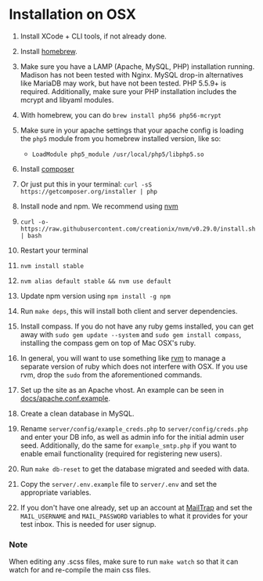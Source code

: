 # Installation on OSX

1. Install XCode + CLI tools, if not already done.

1. Install [homebrew](homebrew).

1. Make sure you have a LAMP (Apache, MySQL, PHP) installation running. Madison has not been tested
with Nginx. MySQL drop-in alternatives like MariaDB may work, but have not been tested. PHP 5.5.9+ is required.
Additionally, make sure your PHP installation includes the mcrypt and libyaml modules.
  1. With homebrew, you can do `brew install php56 php56-mcrypt`
  1. Make sure in your apache settings that your apache config is loading the
  `php5` module from you homebrew installed version, like so:
     * `LoadModule php5_module /usr/local/php5/libphp5.so`

1. Install [composer](composer)
  1. Or just put this in your terminal: `curl -sS https://getcomposer.org/installer | php`

1. Install node and npm. We recommend using [nvm](nvm)
  1. `curl -o- https://raw.githubusercontent.com/creationix/nvm/v0.29.0/install.sh | bash`
  1. Restart your terminal
  1. `nvm install stable`
  1. `nvm alias default stable && nvm use default`
  1. Update npm version using `npm install -g npm`

1. Run `make deps`, this will install both client and server dependencies.

1. Install compass. If you do not have any ruby gems installed, you can get away with
`sudo gem update --system` and `sudo gem install compass`, installing the compass gem
on top of Mac OSX's ruby.
  1. In general, you will want to use something like [rvm](rvm) to manage a separate version
  of ruby which does not interfere with OSX. If you use rvm, drop the `sudo` from
  the aforementioned commands.

1. Set up the site as an Apache vhost. An example can be seen in
   [docs/apache.conf.example](docs/apache.conf.example).

1. Create a clean database in MySQL.

1. Rename `server/config/example_creds.php` to `server/config/creds.php` and
enter your DB info, as well as admin info for the initial admin user seed.
Additionally, do the same for `example_smtp.php` if you want to enable email
functionality (required for registering new users).

1. Run `make db-reset` to get the database migrated and seeded with data.

1. Copy the `server/.env.example` file to `server/.env` and set the appropriate variables.
  1. If you don't have one already, set up an account at [MailTrap](mailtrap)
  and set the `MAIL_USERNAME` and `MAIL_PASSWORD` variables to what it provides
  for your test inbox. This is needed for user signup.

### Note

When editing any .scss files, make sure to run `make watch` so that it can watch for and
re-compile the main css files.

[homebrew]: http://brew.sh/
[composer]: https://getcomposer.org/
[bower]: http://bower.io/
[nvm]: https://github.com/creationix/nvm
[rvm]: http://rvm.io

